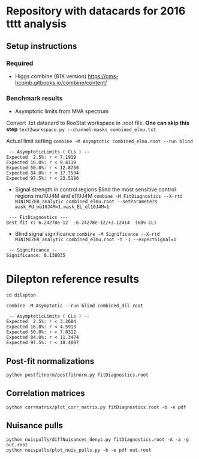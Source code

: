 # Repository with datacards for 2016 tttt analysis

## Setup instructions

### Required 

- Higgs combine (81X version)
https://cms-hcomb.gitbooks.io/combine/content/


### Benchmark results

- Asymptotic limits from MVA spectrum

Convert .txt datacard to RooStat workspace in .root file. **One can skip this step**
`text2workspace.py --channel-masks combined_elmu.txt`

Actual limit setting
`combine -M Asymptotic combined_elmu.root --run blind`

```
 -- AsymptoticLimits ( CLs ) --
Expected  2.5%: r < 7.1919
Expected 16.0%: r < 9.4119
Expected 50.0%: r < 12.8750
Expected 84.0%: r < 17.7504
Expected 97.5%: r < 23.5186

```
- Signal strength in control regions
Blind the most sensitive control regions mu10J4M and el10J4M
`combine -M FitDiagnostics --X-rtd MINIMIZER_analytic combined_elmu.root --setParameters mask_MU_mu10J4M=1,mask_EL_el10J4M=1`

```
 --- FitDiagnostics ---
Best fit r: 6.24278e-12  -6.24278e-12/+3.12414  (68% CL)
```

- Blind signal significance
`combine -M Significance --X-rtd MINIMIZER_analytic combined_elmu.root -t -1 --expectSignal=1`
```
 -- Significance -- 
Significance: 0.138035
```
# Dilepton reference results

`cd dilepton`

`combine -M Asymptotic --run blind combined_dil.root`
```
 -- AsymptoticLimits ( CLs ) --
Expected  2.5%: r < 3.2684
Expected 16.0%: r < 4.5913
Expected 50.0%: r < 7.0312
Expected 84.0%: r < 11.3474
Expected 97.5%: r < 18.4807
```


## Post-fit normalizations
`python postfitnorm/postfitnorm.py fitDiagnostics.root`

## Correlation matrices
`python corrmatrix/plot_corr_matrix.py fitDiagnostics.root -b -e pdf`

## Nuisance pulls
```
python nuispulls/diffNuisances_denys.py fitDiagnostics.root -A -a -g out.root
python nuispulls/plot_nuis_pulls.py -b -e pdf out.root
```
